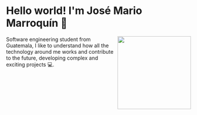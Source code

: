 <h1 align="left">Hello world! I'm José Mario Marroquín 👾</h1>
<img align="right" src="https://media.giphy.com/media/AO5qaphTxRnyw/giphy.gif" width="200" /> Software engineering student from Guatemala, I like to understand how all the technology around me works and contribute to the future, developing complex and exciting projects 💻. 

<!--
**JoseMarold/JoseMarold** is a ✨ _special_ ✨ repository because its `README.md` (this file) appears on your GitHub profile.

Here are some ideas to get you started:

- 🔭 I’m currently working on ...
- 🌱 I’m currently learning ...
- 👯 I’m looking to collaborate on ...
- 🤔 I’m looking for help with ...
- 💬 Ask me about ...
- 📫 How to reach me: ...
- 😄 Pronouns: ...
- ⚡ Fun fact: ...
-->
